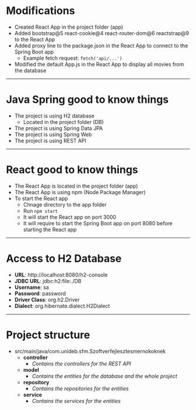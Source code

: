 # Modifications
- Created React App in the project folder (app)
- Added bootstrap@5 react-cookie@4 react-router-dom@6 reactstrap@9 to the React App
- Added proxy line to the package.json in the React App to connect to the Spring Boot app
  - Example fetch request: `fetch('api/...')`
- Modified the default App.js in the React App to display all movies from the database

---
# Java Spring good to know things
- The project is using H2 database
  - Located in the project folder (DB)
- The project is using Spring Data JPA
- The project is using Spring Web
- The project is using REST API

---
# React good to know things
- The React App is located in the project folder (app)
- The React App is using npm (Node Package Manager)
- To start the React app
  - Chnage directory to the app folder
  - Run `npm start`
  - It will start the React app on port 3000
  - It will require to start the Spring Boot app on port 8080 before starting the React app

---
# Access to H2 Database
- **URL**: http://localhost:8080/h2-console
- **JDBC URL**: jdbc:h2:file:./DB
- **Username**: sa
- **Password**: password
- **Driver Class**: org.h2.Driver
- **Dialect**: org.hibernate.dialect.H2Dialect

---
# Project structure
- src/main/java/com.unideb.sfm.Szoftverfejlesztesmernokoknek
  - **controller**
    - _Contains the controllers for the REST API_
  - **model**
    - _Contains the entities for the database and the whole project_
  - **repository**
    - _Contains the repositories for the entities_
  - **service**
    - _Contains the services for the entities_